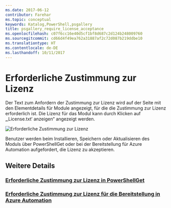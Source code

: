 ```yaml
---
ms.date: 2017-06-12
contributor: Farehar
ms.topic: conceptual
keywords: Katalog,PowerShell,psgallery
title: psgallery_require_license_acceptance
ms.openlocfilehash: c07f6cc16e40d5cf1bf8d687c2d124b248009760
ms.sourcegitcommit: cd66d4f49ea762a31887af2c72d087b219ddbe10
ms.translationtype: HT
ms.contentlocale: de-DE
ms.lasthandoff: 10/11/2017
---
```

<a name="require-license-acceptance"></a>Erforderliche Zustimmung zur Lizenz
===========================

Der Text zum Anfordern der Zustimmung zur Lizenz wird auf der Seite mit den Elementdetails für Module angezeigt, für die die Zustimmung zur Lizenz erforderlich ist. Die Lizenz für das Modul kann durch Klicken auf „‚License.txt‘ anzeigen“ angezeigt werden.

![Erforderliche Zustimmung zur Lizenz](Images/RequireLicenseAcceptance.png)

Benutzer werden beim Installieren, Speichern oder Aktualisieren des Moduls über PowerShellGet oder bei der Bereitstellung für Azure Automation aufgefordert, die Lizenz zu akzeptieren. 

## <a name="more-details"></a>Weitere Details
### <a name="require-license-acceptance-in-powershellgetpsgetmodulerequirelicenseacceptancemd"></a>[Erforderliche Zustimmung zur Lizenz in PowerShellGet](../psget/module/RequireLicenseAcceptance.md)
### <a name="require-license-acceptance-on-deploy-to-azure-automationpsgallerydeploytoazureautomationrequirelicenseacceptancemd"></a>[Erforderliche Zustimmung zur Lizenz für die Bereitstellung in Azure Automation](psgallery_deploy_to_azure_automation_requireLicenseAcceptance.md)